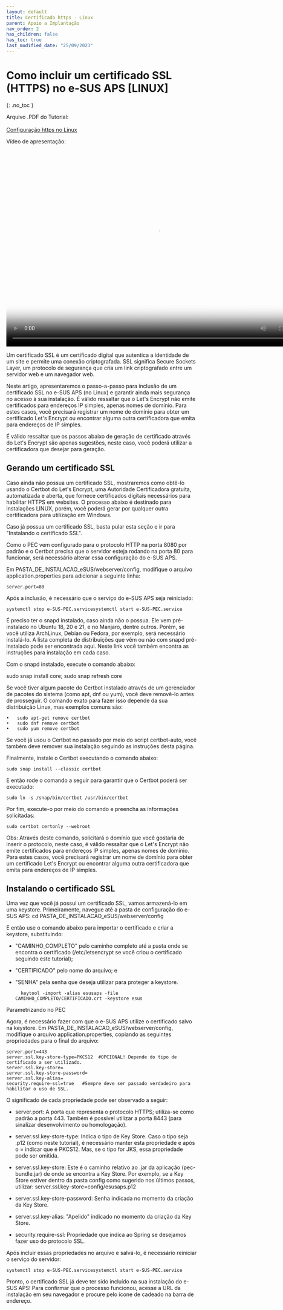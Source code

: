 ```yaml
---
layout: default
title: Certificado https - Linux
parent: Apoio a Implantação
nav_order: 2
has_children: false
has_toc: true
last_modified_date: "25/09/2023"
---
```


# Como incluir um certificado SSL (HTTPS) no e-SUS APS [LINUX]
{: .no_toc }

Arquivo .PDF do Tutorial: <br><br>
<a href="https://saps-ms.github.io/Manual-eSUS_APS/Configuração_Linux.pdf" target="_blank">Configuração https no Linux</a>

Vídeo de apresentação: <br>

<video width="800" height="520" controls="controls" autoplay="autoplay" poster="capa_linux.png">
  <source src="https://saps-ms.github.io/Manual-eSUS_APS/linux.mp4" type="video/mp4">
</video>

Um certificado SSL é um certificado digital que autentica a identidade de um site e permite uma conexão criptografada. SSL significa Secure Sockets Layer, um protocolo de segurança que cria um link criptografado entre um servidor web e um navegador web.

Neste artigo, apresentaremos o passo-a-passo para inclusão de um certificado SSL no e-SUS APS (no Linux) e garantir ainda mais segurança no acesso à sua instalação. É válido ressaltar que o Let's Encrypt não emite certificados para endereços IP simples, apenas nomes de domínio. Para estes casos, você precisará registrar um nome de domínio para obter um certificado Let's Encrypt ou encontrar alguma outra certificadora que emita para endereços de IP simples.

É válido ressaltar que os passos abaixo de geração de certificado através do Let's Encrypt são apenas sugestões, neste caso, você poderá utilizar a certificadora que desejar para geração.

## Gerando um certificado SSL

Caso ainda não possua um certificado SSL, mostraremos como obtê-lo usando o Certbot do Let's Encrypt, uma Autoridade Certificadora gratuita, automatizada e aberta, que fornece certificados digitais necessários para habilitar HTTPS em websites. O processo abaixo é destinado para instalações LINUX, porém, você poderá gerar por qualquer outra certificadora para utilização em Windows.

Caso já possua um certificado SSL, basta pular esta seção e ir para "Instalando o certificado SSL".

Como o PEC vem configurado para o protocolo HTTP na porta 8080 por padrão e o Certbot precisa que o servidor esteja rodando na porta 80 para funcionar, será necessário alterar essa configuração do e-SUS APS. 
 
Em PASTA_DE_INSTALACAO_eSUS/webserver/config, modifique o arquivo application.properties para adicionar a seguinte linha: 

    server.port=80

Após a inclusão, é necessário que o serviço do e-SUS APS seja reiniciado:

    systemctl stop e-SUS-PEC.servicesystemctl start e-SUS-PEC.service

 É preciso ter o snapd instalado, caso ainda não o possua. Ele vem pré-instalado no Ubuntu 18, 20 e 21, e no Manjaro, dentre outros. Porém, se você utiliza ArchLinux, Debian ou Fedora, por exemplo, será necessário instalá-lo. A lista completa de distribuições que vêm ou não com snapd pré-instalado pode ser encontrada aqui. Neste link você também encontra as instruções para instalação em cada caso.

 Com o snapd instalado, execute o comando abaixo:

 sudo snap install core; sudo snap refresh core

 Se você tiver algum pacote do Certbot instalado através de um gerenciador de pacotes do sistema (como apt, dnf ou yum), você deve removê-lo antes de prosseguir. O comando exato para fazer isso depende da sua distribuição Linux, mas exemplos comuns são:

    •	sudo apt-get remove certbot
    •	sudo dnf remove certbot
    •	sudo yum remove certbot

Se você já usou o Certbot no passado por meio do script certbot-auto, você também deve remover sua instalação seguindo as instruções desta página.

 Finalmente, instale o Certbot executando o comando abaixo:

    sudo snap install --classic certbot

 E então rode o comando a seguir para garantir que o Certbot poderá ser executado:

    sudo ln -s /snap/bin/certbot /usr/bin/certbot

Por fim, execute-o por meio do comando e preencha as informações solicitadas:

    sudo certbot certonly --webroot

Obs: Através deste comando, solicitará o domínio que você gostaria de inserir o protocolo, neste caso, é válido ressaltar que o Let's Encrypt não emite certificados para endereços IP simples, apenas nomes de domínio. Para estes casos, você precisará registrar um nome de domínio para obter um certificado Let's Encrypt ou encontrar alguma outra certificadora que emita para endereços de IP simples.

## Instalando o certificado SSL

Uma vez que você já possui um certificado SSL, vamos armazená-lo em uma keystore. Primeiramente, navegue até a pasta de configuração do e-SUS APS:
cd PASTA_DE_INSTALACAO_eSUS/webserver/config


E então use o comando abaixo para importar o certificado e criar a keystore, substituindo:

- "CAMINHO_COMPLETO" pelo caminho completo até a pasta onde se encontra o certificado (/etc/letsencrypt se você criou o certificado seguindo este tutorial);

- "CERTIFICADO" pelo nome do arquivo; e

- "SENHA" pela senha que deseja utilizar para proteger a keystore.

        keytool -import -alias esusaps -file CAMINHO_COMPLETO/CERTIFICADO.crt -keystore esus

Parametrizando no PEC

Agora, é necessário fazer com que o e-SUS APS utilize o certificado salvo na keystore. Em PASTA_DE_INSTALACAO_eSUS/webserver/config, modifique o arquivo application.properties, copiando as seguintes propriedades para o final do arquivo:

    server.port=443   
    server.ssl.key-store-type=PKCS12  #OPCIONAL! Depende do tipo de certificado a ser utilizado.
    server.ssl.key-store=
    server.ssl.key-store-password=
    server.ssl.key-alias=
    security.require-ssl=true   #Sempre deve ser passado verdadeiro para habilitar o uso de SSL.

O significado de cada propriedade pode ser observado a seguir:

- server.port: A porta que representa o protocolo HTTPS; utiliza-se como padrão a porta 443. Também é possível utilizar a porta 8443 (para sinalizar desenvolvimento ou homologação).

- server.ssl.key-store-type: Indica o tipo de Key Store. Caso o tipo seja .p12 (como neste tutorial), é necessário manter esta propriedade e após o = indicar que é PKCS12. Mas, se o tipo for JKS, essa propriedade pode ser omitida.

- server.ssl.key-store: Este é o caminho relativo ao .jar da aplicação (pec-bundle.jar) de onde se encontra a Key Store. Por exemplo, se a Key Store estiver dentro da pasta config como sugerido nos últimos passos, utilizar: server.ssl.key-store=config/esusaps.p12

- server.ssl.key-store-password: Senha indicada no momento da criação da Key Store.

- server.ssl.key-alias: "Apelido" indicado no momento da criação da Key Store.

- security.require-ssl: Propriedade que indica ao Spring se desejamos fazer uso do protocolo SSL.

Após incluir essas propriedades no arquivo e salvá-lo, é necessário reiniciar o serviço do servidor:

    systemctl stop e-SUS-PEC.servicesystemctl start e-SUS-PEC.service

Pronto, o certificado SSL já deve ter sido incluído na sua instalação do e-SUS APS! Para confirmar que o processo funcionou, acesse a URL da instalação em seu navegador e procure pelo ícone de cadeado na barra de endereço.








